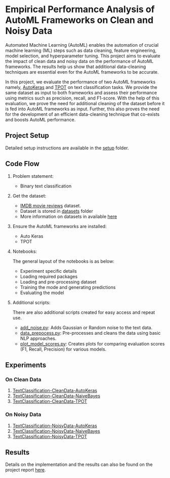 # Empirical Performance Analysis of AutoML Frameworks on Clean and Noisy Data

Automated Machine Learning (AutoML) enables the automation of crucial machine learning (ML) steps such as data cleaning, feature engineering, model selection, and hyperparameter tuning. This project aims to evaluate the impact of clean data and noisy data on the performance of AutoML frameworks. The results help us show that additional data-cleaning techniques are essential even for the AutoML frameworks to be accurate.

In this project, we evaluate the performance of two AutoML frameworks namely, [AutoKeras](https://autokeras.com/) and [TPOT](https://epistasislab.github.io/tpot/) on text classification tasks. We provide the same dataset as input to both frameworks and assess their performance using metrics such as precision, recall, and F1-score. With the help of this evaluation, we prove the need for additional cleaning of the dataset before it is fed into AutoML frameworks as input. Further, this also proves the need for the development of an efficient data-cleaning technique that co-exists and boosts AutoML performance.

## Project Setup

Detailed setup instructions are available in the [setup](../AutoMLDataPrep/setup/README.md) folder.

## Code Flow

1. Problem statement: 
   - Binary text classification
2. Get the dataset:
   - [IMDB movie reviews](https://ai.stanford.edu/~amaas/data/sentiment/) dataset.
   - Dataset is stored in [datasets](../datasets/) folder
   - More information on datasets in available [here](../datasets/README.md)
3. Ensure the AutoML frameworks are installed:
   - Auto Keras
   - TPOT
4. Notebooks:

   The general layout of the notebooks is as below:
   - Experiment specific details
   - Loading required packages
   - Loading and pre-processing dataset
   - Training the mode and generating predictions
   - Evaluating the model

5. Additional scripts: 

   There are also additional scripts created for easy access and repeat use. 
   - [add_noise.py](../notebooks/scripts/add_noise.py): Adds Gaussian or Random noise to the text data.
   - [data_prepocess.py](../notebooks/scripts/data_preprocess.py): Pre-processes and cleans the data using basic NLP approaches.  
   - [plot_model_scores.py](../notebooks/scripts/plot_model_scores.py): Creates plots for comparing evaluation scores (F1, Recall, Precision) for various models.
  
## Experiments

### On Clean Data

1. [TextClassification-CleanData-AutoKeras](../notebooks/textclf_cleandata_autokeras.ipynb)
2. [TextClassification-CleanData-NaiveBayes](../notebooks/textclf_cleandata_naivebayes.ipynb)
3. [TextClassification-CleanData-TPOT](../notebooks/textclf_cleandata_tpot.ipynb)

### On Noisy Data

1. [TextClassification-NoisyData-AutoKeras](../notebooks/textclf_noisydata_autokeras.ipynb)
2. [TextClassification-NoisyData-NaiveBayes](../notebooks/textclf_noisydata_naivebayes.ipynb)
3. [TextClassification-NoisyData-TPOT](../notebooks/textclf_noisydata_tpot.ipynb)

## Results

Details on the implementation and the results can also be found on the project report [here](../AutoMLDataPrep/report/main.pdf).
